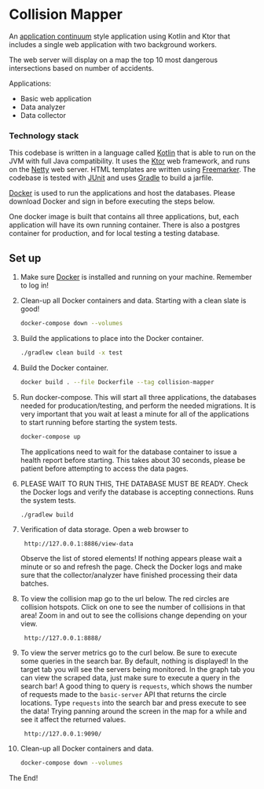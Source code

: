 # Collision Mapper

An [application continuum](https://www.appcontinuum.io/) style application using Kotlin and Ktor
that includes a single web application with two background workers.

The web server will display on a map the top 10 most dangerous intersections
based on number of accidents.

Applications:
* Basic web application
* Data analyzer
* Data collector

### Technology stack

This codebase is written in a language called [Kotlin](https://kotlinlang.org) that is able to run on the JVM with full
Java compatibility.
It uses the [Ktor](https://ktor.io) web framework, and runs on the [Netty](https://netty.io/) web server.
HTML templates are written using [Freemarker](https://freemarker.apache.org).
The codebase is tested with [JUnit](https://junit.org/) and uses [Gradle](https://gradle.org) to build a jarfile.

[Docker](https://www.docker.com/) is used to run the applications and host the databases. Please
download Docker and sign in before executing the steps below.

One docker image is built that contains all three applications, but, each application will have its
own running container. There is also a postgres container for production, and for local testing a testing database.

## Set up

1. Make sure [Docker](https://www.docker.com/) is installed and running on your machine. Remember to log in!

1.  Clean-up all Docker containers and data. Starting with a clean slate is good!
    ```bash
    docker-compose down --volumes 
    ```

1.  Build the applications to place into the Docker container.
    ```bash
    ./gradlew clean build -x test
    ```

1. Build the Docker container.
    ```bash
    docker build . --file Dockerfile --tag collision-mapper
    ```

1.  Run docker-compose. This will start all three applications, the databases needed for producation/testing, and 
perform the needed migrations. It is very important that you wait at least a minute for all of the applications to start
running before starting the system tests.
    ```bash
    docker-compose up
    ```
    The applications need to wait for the database container to issue a health report before starting. This takes about 
30 seconds, please be patient before attempting to access the data pages.

1. PLEASE WAIT TO RUN THIS, THE DATABASE MUST BE READY. Check the Docker logs and verify the database is accepting
connections. Runs the system tests.
    ```bash
    ./gradlew build
    ```

1. Verification of data storage. Open a web browser to
    ```
     http://127.0.0.1:8886/view-data
    ```
   Observe the list of stored elements! If nothing appears please wait a minute or so and refresh the page. Check the 
Docker logs and make sure that the collector/analyzer have finished processing their data batches.

1. To view the collision map go to the url below. The red circles are collision hotspots. Click on one to see the number
of collisions in that area! Zoom in and out to see the collisions change depending on your view.
    ```
     http://127.0.0.1:8888/
    ```

1. To view the server metrics go to the curl below. Be sure to execute some queries in the search bar. By default, nothing is displayed!
In the target tab you will see the servers being monitored. In the graph tab you can view the scraped data, just make sure
to execute a query in the search bar! A good thing to query is `requests`, which shows the number of requests made to the
`basic-server` API that returns the circle locations. Type `requests` into the search bar and press execute to see the data!
Trying panning around the screen in the map for a while and see it affect the returned values.
    ```
     http://127.0.0.1:9090/
    ```

1.  Clean-up all Docker containers and data.
    ```bash
    docker-compose down --volumes 
    ```
   
The End!
